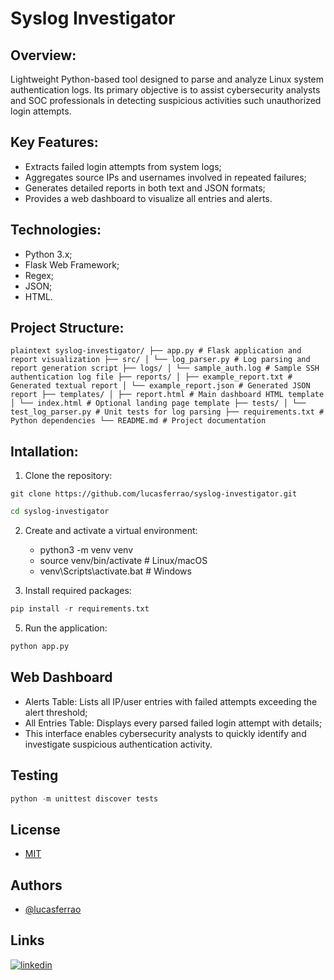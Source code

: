 # Syslog Investigator

## Overview:

Lightweight Python-based tool designed to parse and analyze Linux system authentication logs. Its primary objective is to assist cybersecurity analysts and SOC professionals in detecting suspicious activities such unauthorized login attempts.


## Key Features:

  - Extracts failed login attempts from system logs;
  - Aggregates source IPs and usernames involved in repeated failures;
  - Generates detailed reports in both text and JSON formats;
  - Provides a web dashboard to visualize all entries and alerts.


## Technologies:

  - Python 3.x;
  - Flask Web Framework;
  - Regex;
  - JSON;
  - HTML.


## Project Structure:

```plaintext syslog-investigator/ ├── app.py # Flask application and report visualization ├── src/ │ └── log_parser.py # Log parsing and report generation script ├── logs/ │ └── sample_auth.log # Sample SSH authentication log file ├── reports/ │ ├── example_report.txt # Generated textual report │ └── example_report.json # Generated JSON report ├── templates/ │ ├── report.html # Main dashboard HTML template │ └── index.html # Optional landing page template ├── tests/ │ └── test_log_parser.py # Unit tests for log parsing ├── requirements.txt # Python dependencies └── README.md # Project documentation ``` 


## Intallation:
1. Clone the repository:
```text
git clone https://github.com/lucasferrao/syslog-investigator.git
```
```bash
cd syslog-investigator
```
    
2. Create and activate a virtual environment:
   - python3 -m venv venv
   - source venv/bin/activate        # Linux/macOS
   - venv\Scripts\activate.bat       # Windows

3. Install required packages:
```python
pip install -r requirements.txt
```

5. Run the application:
```python
python app.py
```

## Web Dashboard
  - Alerts Table: Lists all IP/user entries with failed attempts exceeding the alert threshold;
  - All Entries Table: Displays every parsed failed login attempt with details;
  - This interface enables cybersecurity analysts to quickly identify and investigate suspicious authentication activity.


## Testing
```python
python -m unittest discover tests
```


## License
  - [MIT](https://choosealicense.com/licenses/mit/)


## Authors
- [@lucasferrao](https://www.github.com/lucasferrao)


## Links
[![linkedin](https://img.shields.io/badge/linkedin-0A66C2?style=for-the-badge&logo=linkedin&logoColor=white)](https://www.linkedin.com/in/lucasferrao)

